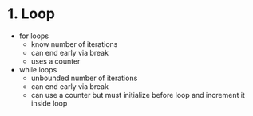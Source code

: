 # 1. Loop
* for loops
  * know number of iterations
  * can end early via break
  * uses a counter
* while loops
  * unbounded number of iterations
  * can end early via break
  * can use a counter but must initialize before loop and increment it inside loop
